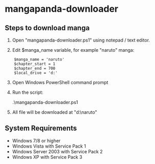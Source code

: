mangapanda-downloader
=====================

Steps to download manga
-----------------------

1. Open "mangapanda-downloader.ps1" using notepad / text editor.

2. Edit $manga_name variable, for example "naruto" manga:
```
	$manga_name = 'naruto'
	$chapter_start = 1
	$chapter_end = 700
	$local_drive = 'd:'
```
3. Open Windows PowerShell command prompt

4. Run the script:

	.\mangapanda-downloader.ps1

5. All file will be downloaded at "d:\naruto"


System Requirements
-------------------

- Windows 7/8 or higher
- Windows Vista with Service Pack 1
- Windows Server 2003 with Service Pack 2
- Windows XP with Service Pack 3


